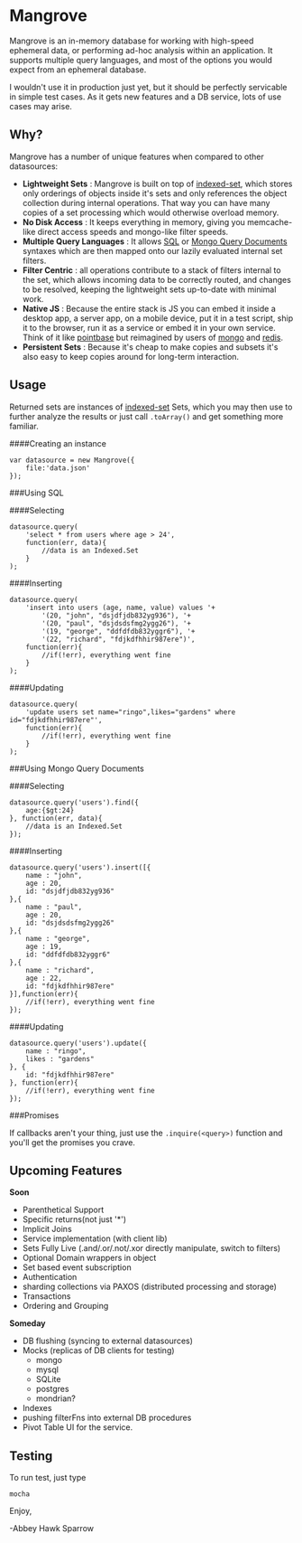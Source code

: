 Mangrove
========
Mangrove is an in-memory database for working with high-speed ephemeral data, or performing ad-hoc analysis within an application. It supports multiple query languages, and most of the options you would expect from an ephemeral database.

I wouldn't use it in production just yet, but it should be perfectly servicable in simple test cases. As it gets new features and a DB service, lots of use cases may arise.

Why?
----
Mangrove has a number of unique features when compared to other datasources:

- **Lightweight Sets** : Mangrove is built on top of [indexed-set](https://www.npmjs.com/package/indexed-set), which stores only orderings of objects inside it's sets and only references the object collection during internal operations. That way you can have many copies of a set processing which would otherwise overload memory.
- **No Disk Access** : It keeps everything in memory, giving you memcache-like direct access speeds and mongo-like filter speeds.
- **Multiple Query Languages** : It allows [SQL](https://en.wikipedia.org/wiki/SQL) or [Mongo Query Documents](https://docs.mongodb.com/manual/crud/) syntaxes which are then mapped onto our lazily evaluated internal set filters.
- **Filter Centric** : all operations contribute to a stack of filters internal to the set, which allows incoming data to be correctly routed, and changes to be resolved, keeping the lightweight sets up-to-date with minimal work.
- **Native JS** : Because the entire stack is JS you can embed it inside a desktop app, a server app, on a mobile device, put it in a test script, ship it to the browser, run it as a service or embed it in your own service. Think of it like [pointbase](https://en.wikipedia.org/wiki/PointBase) but reimagined by users of [mongo](https://www.mongodb.com) and [redis](http://redis.io).
- **Persistent Sets** : Because it's cheap to make copies and subsets it's also easy to keep copies around for long-term interaction.


Usage
-----

Returned sets are instances of [indexed-set](https://www.npmjs.com/package/indexed-set) Sets, which you may then use to further analyze the results or just call `.toArray()` and get something more familiar.

####Creating an instance

	var datasource = new Mangrove({
		file:'data.json'
	});

###Using SQL

####Selecting

	datasource.query(
        'select * from users where age > 24', 
        function(err, data){
            //data is an Indexed.Set
        }
    );

####Inserting

	datasource.query(
        'insert into users (age, name, value) values '+
        	'(20, "john", "dsjdfjdb832yg936"), '+
        	'(20, "paul", "dsjdsdsfmg2ygg26"), '+
        	'(19, "george", "ddfdfdb832yggr6"), '+
        	'(22, "richard", "fdjkdfhhir987ere")', 
        function(err){
        	//if(!err), everything went fine
        }
    );
    
####Updating

	datasource.query(
        'update users set name="ringo",likes="gardens" where id="fdjkdfhhir987ere"', 
        function(err){
            //if(!err), everything went fine
        }
    );

###Using Mongo Query Documents

####Selecting

	datasource.query('users').find({
		age:{$gt:24}
	}, function(err, data){
        //data is an Indexed.Set
    });

####Inserting

	datasource.query('users').insert([{
		name : "john",
		age : 20,
		id: "dsjdfjdb832yg936"
	},{
		name : "paul",
		age : 20,
		id: "dsjdsdsfmg2ygg26"
	},{
		name : "george",
		age : 19,
		id: "ddfdfdb832yggr6"
	},{
		name : "richard",
		age : 22,
		id: "fdjkdfhhir987ere"
	}],function(err){
    	//if(!err), everything went fine
    });
    
####Updating

	datasource.query('users').update({
		name : "ringo",
		likes : "gardens"
	}, {
		id: "fdjkdfhhir987ere"
	}, function(err){
		//if(!err), everything went fine
	});

###Promises

If callbacks aren't your thing, just use the `.inquire(<query>)` function and you'll get the promises you crave.

 
 Upcoming Features
 -----------------
 
 **Soon**
 
 - Parenthetical Support
 - Specific returns(not just '*')
 - Implicit Joins
 - Service implementation (with client lib)
 - Sets Fully Live (.and/.or/.not/.xor directly manipulate, switch to filters)
 - Optional Domain wrappers in object
 - Set based event subscription 
 - Authentication
 - sharding collections via PAXOS (distributed processing and storage)
 - Transactions
 - Ordering and Grouping
 
  **Someday**
 
 - DB flushing (syncing to external datasources)
 - Mocks (replicas of DB clients for testing)
 	- mongo
 	- mysql
 	- SQLite
 	- postgres
 	- mondrian?
 - Indexes
 - pushing filterFns into external DB procedures
 - Pivot Table UI for the service.
 
 Testing
 -------
 To run test, just type
 
	mocha
 		
 Enjoy,
 
 -Abbey Hawk Sparrow